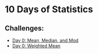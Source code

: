# 10 Days of Statistics

## Challenges:

- [Day 0: Mean, Median, and Mod](https://www.hackerrank.com/challenges/s10-basic-statistics/problem)
- [Day 0: Weighted Mean](https://www.hackerrank.com/challenges/s10-weighted-mean/problem)
